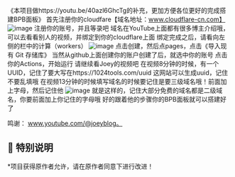 《本项目做https://youtu.be/40azl6GhcTg的补充，更加方便各位更好的完成搭建BPB面板》
首先注册你的cloudfare【域名地址：www.cloudflare-cn.com】
![image](https://github.com/user-attachments/assets/17269d40-d5e2-4f88-8957-9492488db0bc)
注册你的账号，并且等录吧
域名在YouTube上面都有很多博主介绍哦，可以去看看别人的视频，并绑定到你的cloudflare上面
绑定完成之后，请看向左侧的栏中的计算（workers）
![image](https://github.com/user-attachments/assets/004071a4-3238-4136-b75b-85b4fcbc33a0)
点击创建，然后点pages，点击《导入现有 Git 存储库》
当然从github上面创建你的账户创建了后，就选中你的账号
点击你的Actions，开始运行
请继续看Joey的视频吧
在视频8分钟的时候，有一个UUID，记住了要大写在https://1024tools.com/uuid 这网站可以生成uuid，记住不要乱填哦
在视频13分钟的时候填写域名的时候要记住是要三级域名哦！前面加上字母，然后记住他
![image](https://github.com/user-attachments/assets/55b6be1a-cd83-476a-8aed-03d00c343f47)
就是这样的，记住大部分免费的域名都是二级域名，你要前面加上你记住的字母哦
好的跟着他的步骤你的BPB面板就可以搭建好了

鸣谢：	www.youtube.com/@joeyblog。

## 📢 特别说明
*项目获得原作者允许，请在原作者同意下进行改进！
